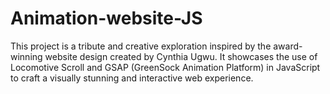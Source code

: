 # Animation-website-JS
This project is a tribute and creative exploration inspired by the award-winning website design created by Cynthia Ugwu. It showcases the use of Locomotive Scroll  and GSAP (GreenSock Animation Platform) in JavaScript to craft a visually stunning and interactive web experience.
